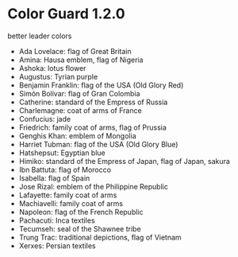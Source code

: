 # Color Guard 1.2.0
better leader colors

- Ada Lovelace: flag of Great Britain
- Amina: Hausa emblem, flag of Nigeria
- Ashoka: lotus flower
- Augustus: Tyrian purple
- Benjamin Franklin: flag of the USA (Old Glory Red)
- Simón Bolívar: flag of Gran Colombia
- Catherine: standard of the Empress of Russia
- Charlemagne: coat of arms of France
- Confucius: jade
- Friedrich: family coat of arms, flag of Prussia
- Genghis Khan: emblem of Mongolia
- Harriet Tubman: flag of the USA (Old Glory Blue)
- Hatshepsut: Egyptian blue
- Himiko: standard of the Empress of Japan, flag of Japan, sakura
- Ibn Battuta: flag of Morocco
- Isabella: flag of Spain
- Jose Rizal: emblem of the Philippine Republic
- Lafayette: family coat of arms
- Machiavelli: family coat of arms
- Napoleon: flag of the French Republic
- Pachacuti: Inca textiles
- Tecumseh: seal of the Shawnee tribe
- Trung Trac: traditional depictions, flag of Vietnam
- Xerxes: Persian textiles
